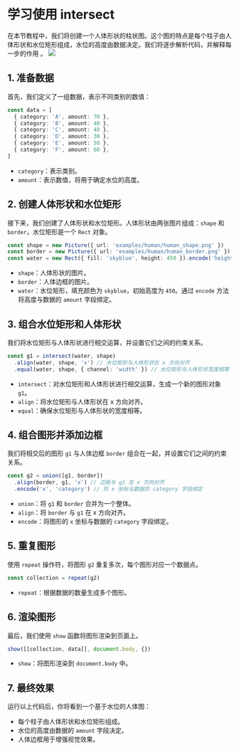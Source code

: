 # 学习使用 intersect

在本节教程中，我们将创建一个人体形状的柱状图。这个图的特点是每个柱子由人体形状和水位矩形组成，水位的高度由数据决定。我们将逐步解析代码，并解释每一步的作用
。
![](@/examples/images/human.svg)

## 1. 准备数据

首先，我们定义了一组数据，表示不同类别的数值：

```typescript
const data = [
  { category: 'A', amount: 70 },
  { category: 'B', amount: 40 },
  { category: 'C', amount: 40 },
  { category: 'D', amount: 30 },
  { category: 'E', amount: 50 },
  { category: 'F', amount: 60 },
]
```

- `category`：表示类别。
- `amount`：表示数值，将用于确定水位的高度。

## 2. 创建人体形状和水位矩形

接下来，我们创建了人体形状和水位矩形。人体形状由两张图片组成：`shape` 和 `border`，水位矩形是一个 `Rect` 对象。

```typescript
const shape = new Picture({ url: 'examples/human/human_shape.png' })
const border = new Picture({ url: 'examples/human/human_border.png' })
const water = new Rect({ fill: 'skyblue', height: 450 }).encode('height', 'amount')
```

- `shape`：人体形状的图片。
- `border`：人体边框的图片。
- `water`：水位矩形，填充颜色为 `skyblue`，初始高度为 `450`。通过 `encode` 方法将高度与数据的 `amount` 字段绑定。

## 3. 组合水位矩形和人体形状

我们将水位矩形与人体形状进行相交运算，并设置它们之间的约束关系。

```typescript
const g1 = intersect(water, shape)
  .align(water, shape, 'x') // 水位矩形与人体形状在 x 方向对齐
  .equal(water, shape, { channel: 'width' }) // 水位矩形与人体形状宽度相等
```

- `intersect`：对水位矩形和人体形状进行相交运算，生成一个新的图形对象 `g1`。
- `align`：将水位矩形与人体形状在 x 方向对齐。
- `equal`：确保水位矩形与人体形状的宽度相等。

## 4. 组合图形并添加边框

我们将相交后的图形 `g1` 与人体边框 `border` 组合在一起，并设置它们之间的约束关系。

```typescript
const g2 = union([g1, border])
  .align(border, g1, 'x') // 边框与 g1 在 x 方向对齐
  .encode('x', 'category') // 将 x 坐标与数据的 category 字段绑定
```

- `union`：将 `g1` 和 `border` 合并为一个整体。
- `align`：将 `border` 与 `g1` 在 x 方向对齐。
- `encode`：将图形的 `x` 坐标与数据的 `category` 字段绑定。

## 5. 重复图形

使用 `repeat` 操作符，将图形 `g2` 重复多次，每个图形对应一个数据点。

```typescript
const collection = repeat(g2)
```

- `repeat`：根据数据的数量生成多个图形。

## 6. 渲染图形

最后，我们使用 `show` 函数将图形渲染到页面上。

```typescript
show([[collection, data]], document.body, {})
```

- `show`：将图形渲染到 `document.body` 中。

## 7. 最终效果

运行以上代码后，你将看到一个基于水位的人体图：

- 每个柱子由人体形状和水位矩形组成。
- 水位的高度由数据的 `amount` 字段决定。
- 人体边框用于增强视觉效果。
